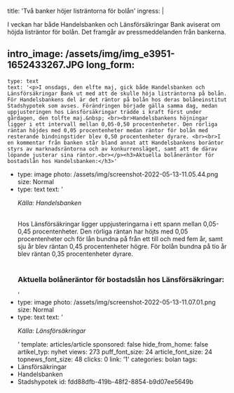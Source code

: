 title: 'Två banker höjer listräntorna för bolån'
ingress: |
  <p>I veckan har både Handelsbanken och Länsförsäkringar Bank aviserat om höjda listräntor för bolån. Det framgår av pressmeddelanden från bankerna.
  </p>
  
intro_image: /assets/img/img_e3951-1652433267.JPG
long_form:
  -
    type: text
    text: '<p>I onsdags, den elfte maj, gick både Handelsbanken och Länsförsäkringar Bank ut med att de skulle höja listräntorna på bolån. För Handelsbankens del är det räntor på bolån hos deras bolåneinstitut Stadshypotek som avses. Förändringen började gälla samma dag, medan uppjusteringen hos Länsförsäkringar trädde i kraft först under gårdagen, den tolfte maj.&nbsp; <br><br>Handelsbankens höjningar ligger i ett intervall mellan 0,05-0,50 procentenheter. Den rörliga räntan höjdes med 0,05 procentenheter medan räntor för bolån med resterande bindningstider blev 0,50 procentenheter dyrare. <br><br>I en kommentar från banken står bland annat att Handelsbankens boräntor styrs av marknadsräntorna och av konkurrensläget, samt att de därav löpande justerar sina räntor.<br></p><h3>Aktuella bolåneräntor för bostadslån hos Handelsbanken:</h3>'
  -
    type: image
    photo: /assets/img/screenshot-2022-05-13-11.05.44.png
    size: Normal
  -
    type: text
    text: '<p><i>Källa: Handelsbanken</i></p><p><br>Hos Länsförsäkringar ligger uppjusteringarna i ett spann mellan 0,05-0,45 procentenheter. Den rörliga räntan har höjts med 0,05 procentenheter och för lån bundna på från ett till och med fem år, samt sju år blev räntan 0,45 procentenheter högre. För bolån bundna på tio år blev räntan 0,35 procentenheter dyrare. <br><br></p><h3>Aktuella bolåneräntor för bostadslån hos Länsförsäkringar:</h3>'
  -
    type: image
    photo: /assets/img/screenshot-2022-05-13-11.07.01.png
    size: Normal
  -
    type: text
    text: '<p><i>Källa: Länsförsäkringar</i></p>'
template: articles/article
sponsored: false
hide_from_home: false
artikel_typ: nyhet
views: 273
puff_font_size: 24
article_font_size: 24
topnews_font_size: 48
clicks: 0
link: '1'
categories: bolan
tags:
  - Länsförsäkringar
  - Handelsbanken
  - Stadshypotek
id: fdd88dfb-419b-48f2-8854-b9d07ee5649b
